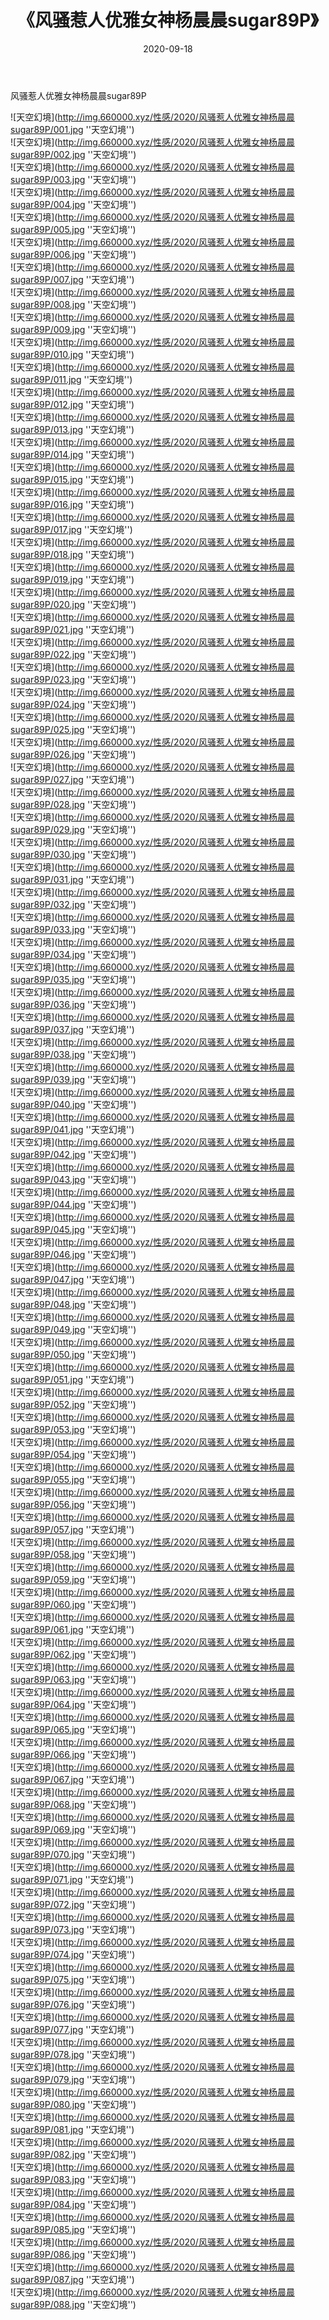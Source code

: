 ﻿---
layout: post
title:  《风骚惹人优雅女神杨晨晨sugar89P》
date:   2020-09-18
img: http://img.660000.xyz/性感/2020/风骚惹人优雅女神杨晨晨sugar89P/000.jpg
categories: [美女, 性感, 泳衣]
---

风骚惹人优雅女神杨晨晨sugar89P



![天空幻境](http://img.660000.xyz/性感/2020/风骚惹人优雅女神杨晨晨sugar89P/001.jpg ''天空幻境'') <br>
![天空幻境](http://img.660000.xyz/性感/2020/风骚惹人优雅女神杨晨晨sugar89P/002.jpg ''天空幻境'') <br>
![天空幻境](http://img.660000.xyz/性感/2020/风骚惹人优雅女神杨晨晨sugar89P/003.jpg ''天空幻境'') <br>
![天空幻境](http://img.660000.xyz/性感/2020/风骚惹人优雅女神杨晨晨sugar89P/004.jpg ''天空幻境'') <br>
![天空幻境](http://img.660000.xyz/性感/2020/风骚惹人优雅女神杨晨晨sugar89P/005.jpg ''天空幻境'') <br>
![天空幻境](http://img.660000.xyz/性感/2020/风骚惹人优雅女神杨晨晨sugar89P/006.jpg ''天空幻境'') <br>
![天空幻境](http://img.660000.xyz/性感/2020/风骚惹人优雅女神杨晨晨sugar89P/007.jpg ''天空幻境'') <br>
![天空幻境](http://img.660000.xyz/性感/2020/风骚惹人优雅女神杨晨晨sugar89P/008.jpg ''天空幻境'') <br>
![天空幻境](http://img.660000.xyz/性感/2020/风骚惹人优雅女神杨晨晨sugar89P/009.jpg ''天空幻境'') <br>
![天空幻境](http://img.660000.xyz/性感/2020/风骚惹人优雅女神杨晨晨sugar89P/010.jpg ''天空幻境'') <br>
![天空幻境](http://img.660000.xyz/性感/2020/风骚惹人优雅女神杨晨晨sugar89P/011.jpg ''天空幻境'') <br>
![天空幻境](http://img.660000.xyz/性感/2020/风骚惹人优雅女神杨晨晨sugar89P/012.jpg ''天空幻境'') <br>
![天空幻境](http://img.660000.xyz/性感/2020/风骚惹人优雅女神杨晨晨sugar89P/013.jpg ''天空幻境'') <br>
![天空幻境](http://img.660000.xyz/性感/2020/风骚惹人优雅女神杨晨晨sugar89P/014.jpg ''天空幻境'') <br>
![天空幻境](http://img.660000.xyz/性感/2020/风骚惹人优雅女神杨晨晨sugar89P/015.jpg ''天空幻境'') <br>
![天空幻境](http://img.660000.xyz/性感/2020/风骚惹人优雅女神杨晨晨sugar89P/016.jpg ''天空幻境'') <br>
![天空幻境](http://img.660000.xyz/性感/2020/风骚惹人优雅女神杨晨晨sugar89P/017.jpg ''天空幻境'') <br>
![天空幻境](http://img.660000.xyz/性感/2020/风骚惹人优雅女神杨晨晨sugar89P/018.jpg ''天空幻境'') <br>
![天空幻境](http://img.660000.xyz/性感/2020/风骚惹人优雅女神杨晨晨sugar89P/019.jpg ''天空幻境'') <br>
![天空幻境](http://img.660000.xyz/性感/2020/风骚惹人优雅女神杨晨晨sugar89P/020.jpg ''天空幻境'') <br>
![天空幻境](http://img.660000.xyz/性感/2020/风骚惹人优雅女神杨晨晨sugar89P/021.jpg ''天空幻境'') <br>
![天空幻境](http://img.660000.xyz/性感/2020/风骚惹人优雅女神杨晨晨sugar89P/022.jpg ''天空幻境'') <br>
![天空幻境](http://img.660000.xyz/性感/2020/风骚惹人优雅女神杨晨晨sugar89P/023.jpg ''天空幻境'') <br>
![天空幻境](http://img.660000.xyz/性感/2020/风骚惹人优雅女神杨晨晨sugar89P/024.jpg ''天空幻境'') <br>
![天空幻境](http://img.660000.xyz/性感/2020/风骚惹人优雅女神杨晨晨sugar89P/025.jpg ''天空幻境'') <br>
![天空幻境](http://img.660000.xyz/性感/2020/风骚惹人优雅女神杨晨晨sugar89P/026.jpg ''天空幻境'') <br>
![天空幻境](http://img.660000.xyz/性感/2020/风骚惹人优雅女神杨晨晨sugar89P/027.jpg ''天空幻境'') <br>
![天空幻境](http://img.660000.xyz/性感/2020/风骚惹人优雅女神杨晨晨sugar89P/028.jpg ''天空幻境'') <br>
![天空幻境](http://img.660000.xyz/性感/2020/风骚惹人优雅女神杨晨晨sugar89P/029.jpg ''天空幻境'') <br>
![天空幻境](http://img.660000.xyz/性感/2020/风骚惹人优雅女神杨晨晨sugar89P/030.jpg ''天空幻境'') <br>
![天空幻境](http://img.660000.xyz/性感/2020/风骚惹人优雅女神杨晨晨sugar89P/031.jpg ''天空幻境'') <br>
![天空幻境](http://img.660000.xyz/性感/2020/风骚惹人优雅女神杨晨晨sugar89P/032.jpg ''天空幻境'') <br>
![天空幻境](http://img.660000.xyz/性感/2020/风骚惹人优雅女神杨晨晨sugar89P/033.jpg ''天空幻境'') <br>
![天空幻境](http://img.660000.xyz/性感/2020/风骚惹人优雅女神杨晨晨sugar89P/034.jpg ''天空幻境'') <br>
![天空幻境](http://img.660000.xyz/性感/2020/风骚惹人优雅女神杨晨晨sugar89P/035.jpg ''天空幻境'') <br>
![天空幻境](http://img.660000.xyz/性感/2020/风骚惹人优雅女神杨晨晨sugar89P/036.jpg ''天空幻境'') <br>
![天空幻境](http://img.660000.xyz/性感/2020/风骚惹人优雅女神杨晨晨sugar89P/037.jpg ''天空幻境'') <br>
![天空幻境](http://img.660000.xyz/性感/2020/风骚惹人优雅女神杨晨晨sugar89P/038.jpg ''天空幻境'') <br>
![天空幻境](http://img.660000.xyz/性感/2020/风骚惹人优雅女神杨晨晨sugar89P/039.jpg ''天空幻境'') <br>
![天空幻境](http://img.660000.xyz/性感/2020/风骚惹人优雅女神杨晨晨sugar89P/040.jpg ''天空幻境'') <br>
![天空幻境](http://img.660000.xyz/性感/2020/风骚惹人优雅女神杨晨晨sugar89P/041.jpg ''天空幻境'') <br>
![天空幻境](http://img.660000.xyz/性感/2020/风骚惹人优雅女神杨晨晨sugar89P/042.jpg ''天空幻境'') <br>
![天空幻境](http://img.660000.xyz/性感/2020/风骚惹人优雅女神杨晨晨sugar89P/043.jpg ''天空幻境'') <br>
![天空幻境](http://img.660000.xyz/性感/2020/风骚惹人优雅女神杨晨晨sugar89P/044.jpg ''天空幻境'') <br>
![天空幻境](http://img.660000.xyz/性感/2020/风骚惹人优雅女神杨晨晨sugar89P/045.jpg ''天空幻境'') <br>
![天空幻境](http://img.660000.xyz/性感/2020/风骚惹人优雅女神杨晨晨sugar89P/046.jpg ''天空幻境'') <br>
![天空幻境](http://img.660000.xyz/性感/2020/风骚惹人优雅女神杨晨晨sugar89P/047.jpg ''天空幻境'') <br>
![天空幻境](http://img.660000.xyz/性感/2020/风骚惹人优雅女神杨晨晨sugar89P/048.jpg ''天空幻境'') <br>
![天空幻境](http://img.660000.xyz/性感/2020/风骚惹人优雅女神杨晨晨sugar89P/049.jpg ''天空幻境'') <br>
![天空幻境](http://img.660000.xyz/性感/2020/风骚惹人优雅女神杨晨晨sugar89P/050.jpg ''天空幻境'') <br>
![天空幻境](http://img.660000.xyz/性感/2020/风骚惹人优雅女神杨晨晨sugar89P/051.jpg ''天空幻境'') <br>
![天空幻境](http://img.660000.xyz/性感/2020/风骚惹人优雅女神杨晨晨sugar89P/052.jpg ''天空幻境'') <br>
![天空幻境](http://img.660000.xyz/性感/2020/风骚惹人优雅女神杨晨晨sugar89P/053.jpg ''天空幻境'') <br>
![天空幻境](http://img.660000.xyz/性感/2020/风骚惹人优雅女神杨晨晨sugar89P/054.jpg ''天空幻境'') <br>
![天空幻境](http://img.660000.xyz/性感/2020/风骚惹人优雅女神杨晨晨sugar89P/055.jpg ''天空幻境'') <br>
![天空幻境](http://img.660000.xyz/性感/2020/风骚惹人优雅女神杨晨晨sugar89P/056.jpg ''天空幻境'') <br>
![天空幻境](http://img.660000.xyz/性感/2020/风骚惹人优雅女神杨晨晨sugar89P/057.jpg ''天空幻境'') <br>
![天空幻境](http://img.660000.xyz/性感/2020/风骚惹人优雅女神杨晨晨sugar89P/058.jpg ''天空幻境'') <br>
![天空幻境](http://img.660000.xyz/性感/2020/风骚惹人优雅女神杨晨晨sugar89P/059.jpg ''天空幻境'') <br>
![天空幻境](http://img.660000.xyz/性感/2020/风骚惹人优雅女神杨晨晨sugar89P/060.jpg ''天空幻境'') <br>
![天空幻境](http://img.660000.xyz/性感/2020/风骚惹人优雅女神杨晨晨sugar89P/061.jpg ''天空幻境'') <br>
![天空幻境](http://img.660000.xyz/性感/2020/风骚惹人优雅女神杨晨晨sugar89P/062.jpg ''天空幻境'') <br>
![天空幻境](http://img.660000.xyz/性感/2020/风骚惹人优雅女神杨晨晨sugar89P/063.jpg ''天空幻境'') <br>
![天空幻境](http://img.660000.xyz/性感/2020/风骚惹人优雅女神杨晨晨sugar89P/064.jpg ''天空幻境'') <br>
![天空幻境](http://img.660000.xyz/性感/2020/风骚惹人优雅女神杨晨晨sugar89P/065.jpg ''天空幻境'') <br>
![天空幻境](http://img.660000.xyz/性感/2020/风骚惹人优雅女神杨晨晨sugar89P/066.jpg ''天空幻境'') <br>
![天空幻境](http://img.660000.xyz/性感/2020/风骚惹人优雅女神杨晨晨sugar89P/067.jpg ''天空幻境'') <br>
![天空幻境](http://img.660000.xyz/性感/2020/风骚惹人优雅女神杨晨晨sugar89P/068.jpg ''天空幻境'') <br>
![天空幻境](http://img.660000.xyz/性感/2020/风骚惹人优雅女神杨晨晨sugar89P/069.jpg ''天空幻境'') <br>
![天空幻境](http://img.660000.xyz/性感/2020/风骚惹人优雅女神杨晨晨sugar89P/070.jpg ''天空幻境'') <br>
![天空幻境](http://img.660000.xyz/性感/2020/风骚惹人优雅女神杨晨晨sugar89P/071.jpg ''天空幻境'') <br>
![天空幻境](http://img.660000.xyz/性感/2020/风骚惹人优雅女神杨晨晨sugar89P/072.jpg ''天空幻境'') <br>
![天空幻境](http://img.660000.xyz/性感/2020/风骚惹人优雅女神杨晨晨sugar89P/073.jpg ''天空幻境'') <br>
![天空幻境](http://img.660000.xyz/性感/2020/风骚惹人优雅女神杨晨晨sugar89P/074.jpg ''天空幻境'') <br>
![天空幻境](http://img.660000.xyz/性感/2020/风骚惹人优雅女神杨晨晨sugar89P/075.jpg ''天空幻境'') <br>
![天空幻境](http://img.660000.xyz/性感/2020/风骚惹人优雅女神杨晨晨sugar89P/076.jpg ''天空幻境'') <br>
![天空幻境](http://img.660000.xyz/性感/2020/风骚惹人优雅女神杨晨晨sugar89P/077.jpg ''天空幻境'') <br>
![天空幻境](http://img.660000.xyz/性感/2020/风骚惹人优雅女神杨晨晨sugar89P/078.jpg ''天空幻境'') <br>
![天空幻境](http://img.660000.xyz/性感/2020/风骚惹人优雅女神杨晨晨sugar89P/079.jpg ''天空幻境'') <br>
![天空幻境](http://img.660000.xyz/性感/2020/风骚惹人优雅女神杨晨晨sugar89P/080.jpg ''天空幻境'') <br>
![天空幻境](http://img.660000.xyz/性感/2020/风骚惹人优雅女神杨晨晨sugar89P/081.jpg ''天空幻境'') <br>
![天空幻境](http://img.660000.xyz/性感/2020/风骚惹人优雅女神杨晨晨sugar89P/082.jpg ''天空幻境'') <br>
![天空幻境](http://img.660000.xyz/性感/2020/风骚惹人优雅女神杨晨晨sugar89P/083.jpg ''天空幻境'') <br>
![天空幻境](http://img.660000.xyz/性感/2020/风骚惹人优雅女神杨晨晨sugar89P/084.jpg ''天空幻境'') <br>
![天空幻境](http://img.660000.xyz/性感/2020/风骚惹人优雅女神杨晨晨sugar89P/085.jpg ''天空幻境'') <br>
![天空幻境](http://img.660000.xyz/性感/2020/风骚惹人优雅女神杨晨晨sugar89P/086.jpg ''天空幻境'') <br>
![天空幻境](http://img.660000.xyz/性感/2020/风骚惹人优雅女神杨晨晨sugar89P/087.jpg ''天空幻境'') <br>
![天空幻境](http://img.660000.xyz/性感/2020/风骚惹人优雅女神杨晨晨sugar89P/088.jpg ''天空幻境'') <br>